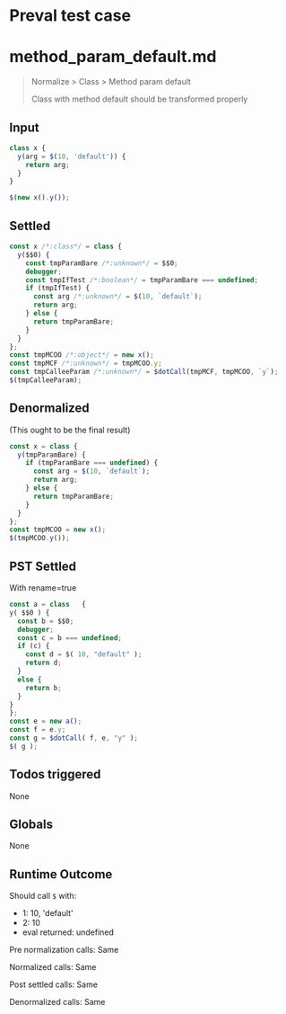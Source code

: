 # Preval test case

# method_param_default.md

> Normalize > Class > Method param default
>
> Class with method default should be transformed properly

## Input

`````js filename=intro
class x {
  y(arg = $(10, 'default')) {
    return arg;
  }
}

$(new x().y());
`````


## Settled


`````js filename=intro
const x /*:class*/ = class {
  y($$0) {
    const tmpParamBare /*:unknown*/ = $$0;
    debugger;
    const tmpIfTest /*:boolean*/ = tmpParamBare === undefined;
    if (tmpIfTest) {
      const arg /*:unknown*/ = $(10, `default`);
      return arg;
    } else {
      return tmpParamBare;
    }
  }
};
const tmpMCOO /*:object*/ = new x();
const tmpMCF /*:unknown*/ = tmpMCOO.y;
const tmpCalleeParam /*:unknown*/ = $dotCall(tmpMCF, tmpMCOO, `y`);
$(tmpCalleeParam);
`````


## Denormalized
(This ought to be the final result)

`````js filename=intro
const x = class {
  y(tmpParamBare) {
    if (tmpParamBare === undefined) {
      const arg = $(10, `default`);
      return arg;
    } else {
      return tmpParamBare;
    }
  }
};
const tmpMCOO = new x();
$(tmpMCOO.y());
`````


## PST Settled
With rename=true

`````js filename=intro
const a = class   {
y( $$0 ) {
  const b = $$0;
  debugger;
  const c = b === undefined;
  if (c) {
    const d = $( 10, "default" );
    return d;
  }
  else {
    return b;
  }
}
};
const e = new a();
const f = e.y;
const g = $dotCall( f, e, "y" );
$( g );
`````


## Todos triggered


None


## Globals


None


## Runtime Outcome


Should call `$` with:
 - 1: 10, 'default'
 - 2: 10
 - eval returned: undefined

Pre normalization calls: Same

Normalized calls: Same

Post settled calls: Same

Denormalized calls: Same
